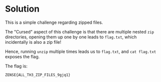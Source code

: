 # Solution

This is a simple challenge regarding zipped files.

The "Cursed" aspect of this challenge is that there are multiple nested `zip` directories, opening them up one by one leads to `flag.txt`, which incidentally is also a zip file!

Hence, running `unzip` multiple times leads us to `flag.txt`, and `cat flag.txt` exposes the flag.

The flag is:

```
ZENSE{ALL_TH3_ZIP_FILES_9gjq1}
```
